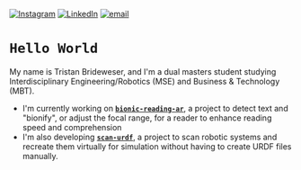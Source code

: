 <!-- profile -->
[![Instagram](https://img.shields.io/badge/Instagram-%23E4405F.svg?logo=Instagram&logoColor=white)](https://instagram.com/tristan.brideweser) 
[![LinkedIn](https://img.shields.io/badge/LinkedIn-%230077B5.svg?logo=linkedin&logoColor=white)](https://linkedin.com/in/tristan-brideweser) 
[![email](https://img.shields.io/badge/Email-D14836?logo=gmail&logoColor=white)](mailto:tristan.brideweser@gmail.com) 
# `Hello World`
My name is Tristan Brideweser, and I'm a dual masters student studying Interdisciplinary Engineering/Robotics (MSE) and Business & Technology (MBT).

- I'm currently working on [**`bionic-reading-ar`**](https://github.com/tristanbrideweser/bionic-reading-ar), a project to detect text and "bionify", or adjust the focal range, for a reader to enhance reading speed and comprehension
- I'm also developing [**`scan-urdf`**](https://github.com/tristanbrideweser/scan-urdf), a project to scan robotic systems and recreate them virtually for simulation without having to create URDF files manually.

<!--
# 💻 Tech Stack:
![Python](https://img.shields.io/badge/python-3670A0?style=for-the-badge&logo=python&logoColor=ffdd54) ![ROS](https://img.shields.io/badge/ros-%230A0FF9.svg?style=for-the-badge&logo=ros&logoColor=white) 
# 📊 GitHub Stats:
![](https://github-readme-stats.vercel.app/api?username=tristanbrideweser&theme=prussian&hide_border=false&count_private=true)<br/>
![](https://nirzak-streak-stats.vercel.app/?user=tristanbrideweser&theme=prussian&hide_border=false)<br/>
![](https://github-readme-stats.vercel.app/api/top-langs/?username=tristanbrideweser&theme=prussian&hide_border=false&include_all_commits=true&count_private=true&layout=compact)

![](https://github-profile-trophy.vercel.app/?username=tristanbrideweser&theme=prussian&no-frame=false&no-bg=false&margin-w=4)
-->
